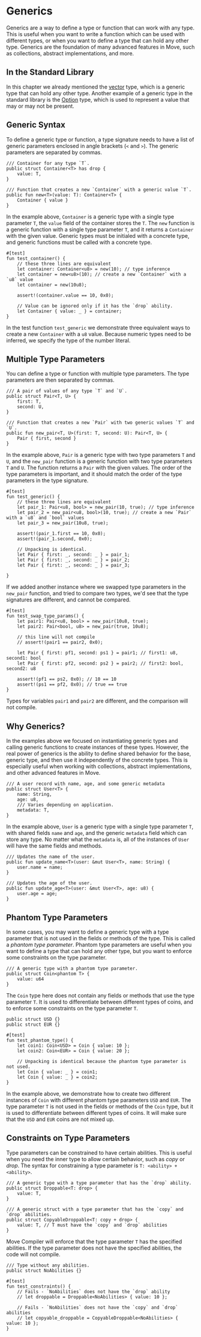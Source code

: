 # Generics

Generics are a way to define a type or function that can work with any type. This is useful when you
want to write a function which can be used with different types, or when you want to define a type
that can hold any other type. Generics are the foundation of many advanced features in Move, such as
collections, abstract implementations, and more.

## In the Standard Library

In this chapter we already mentioned the [vector](./vector.md) type, which is a generic type that
can hold any other type. Another example of a generic type in the standard library is the
[Option](./option.md) type, which is used to represent a value that may or may not be present.

## Generic Syntax

To define a generic type or function, a type signature needs to have a list of generic parameters
enclosed in angle brackets (`<` and `>`). The generic parameters are separated by commas.

```move
/// Container for any type `T`.
public struct Container<T> has drop {
    value: T,
}

/// Function that creates a new `Container` with a generic value `T`.
public fun new<T>(value: T): Container<T> {
    Container { value }
}
```

In the example above, `Container` is a generic type with a single type parameter `T`, the `value`
field of the container stores the `T`. The `new` function is a generic function with a single type
parameter `T`, and it returns a `Container` with the given value. Generic types must be initialed
with a concrete type, and generic functions must be called with a concrete type.

```move
#[test]
fun test_container() {
    // these three lines are equivalent
    let container: Container<u8> = new(10); // type inference
    let container = new<u8>(10); // create a new `Container` with a `u8` value
    let container = new(10u8);

    assert!(container.value == 10, 0x0);

    // Value can be ignored only if it has the `drop` ability.
    let Container { value: _ } = container;
}
```

In the test function `test_generic` we demonstrate three equivalent ways to create a new `Container`
with a `u8` value. Because numeric types need to be inferred, we specify the type of the number
literal.

## Multiple Type Parameters

You can define a type or function with multiple type parameters. The type parameters are then
separated by commas.

```move
/// A pair of values of any type `T` and `U`.
public struct Pair<T, U> {
    first: T,
    second: U,
}

/// Function that creates a new `Pair` with two generic values `T` and `U`.
public fun new_pair<T, U>(first: T, second: U): Pair<T, U> {
    Pair { first, second }
}
```

In the example above, `Pair` is a generic type with two type parameters `T` and `U`, and the
`new_pair` function is a generic function with two type parameters `T` and `U`. The function returns
a `Pair` with the given values. The order of the type parameters is important, and it should match
the order of the type parameters in the type signature.

```move
#[test]
fun test_generic() {
    // these three lines are equivalent
    let pair_1: Pair<u8, bool> = new_pair(10, true); // type inference
    let pair_2 = new_pair<u8, bool>(10, true); // create a new `Pair` with a `u8` and `bool` values
    let pair_3 = new_pair(10u8, true);

    assert!(pair_1.first == 10, 0x0);
    assert!(pair_1.second, 0x0);

    // Unpacking is identical.
    let Pair { first: _, second: _ } = pair_1;
    let Pair { first: _, second: _ } = pair_2;
    let Pair { first: _, second: _ } = pair_3;

}
```

If we added another instance where we swapped type parameters in the `new_pair` function, and tried
to compare two types, we'd see that the type signatures are different, and cannot be compared.

```move
#[test]
fun test_swap_type_params() {
    let pair1: Pair<u8, bool> = new_pair(10u8, true);
    let pair2: Pair<bool, u8> = new_pair(true, 10u8);

    // this line will not compile
    // assert!(pair1 == pair2, 0x0);

    let Pair { first: pf1, second: ps1 } = pair1; // first1: u8, second1: bool
    let Pair { first: pf2, second: ps2 } = pair2; // first2: bool, second2: u8

    assert!(pf1 == ps2, 0x0); // 10 == 10
    assert!(ps1 == pf2, 0x0); // true == true
}
```

Types for variables `pair1` and `pair2` are different, and the comparison will not compile.

## Why Generics?

In the examples above we focused on instantiating generic types and calling generic functions to
create instances of these types. However, the real power of generics is the ability to define shared
behavior for the base, generic type, and then use it independently of the concrete types. This is
especially useful when working with collections, abstract implementations, and other advanced
features in Move.

```move
/// A user record with name, age, and some generic metadata
public struct User<T> {
    name: String,
    age: u8,
    /// Varies depending on application.
    metadata: T,
}
```

In the example above, `User` is a generic type with a single type parameter `T`, with shared fields
`name` and `age`, and the generic `metadata` field which can store any type. No matter what the
`metadata` is, all of the instances of `User` will have the same fields and methods.

```move
/// Updates the name of the user.
public fun update_name<T>(user: &mut User<T>, name: String) {
    user.name = name;
}

/// Updates the age of the user.
public fun update_age<T>(user: &mut User<T>, age: u8) {
    user.age = age;
}
```

## Phantom Type Parameters

In some cases, you may want to define a generic type with a type parameter that is not used in the
fields or methods of the type. This is called a _phantom type parameter_. Phantom type parameters
are useful when you want to define a type that can hold any other type, but you want to enforce some
constraints on the type parameter.

```move
/// A generic type with a phantom type parameter.
public struct Coin<phantom T> {
    value: u64
}
```

The `Coin` type here does not contain any fields or methods that use the type parameter `T`. It is
used to differentiate between different types of coins, and to enforce some constraints on the type
parameter `T`.

```move
public struct USD {}
public struct EUR {}

#[test]
fun test_phantom_type() {
    let coin1: Coin<USD> = Coin { value: 10 };
    let coin2: Coin<EUR> = Coin { value: 20 };

    // Unpacking is identical because the phantom type parameter is not used.
    let Coin { value: _ } = coin1;
    let Coin { value: _ } = coin2;
}
```

In the example above, we demonstrate how to create two different instances of `Coin` with different
phantom type parameters `USD` and `EUR`. The type parameter `T` is not used in the fields or methods
of the `Coin` type, but it is used to differentiate between different types of coins. It will make
sure that the `USD` and `EUR` coins are not mixed up.

## Constraints on Type Parameters

Type parameters can be constrained to have certain abilities. This is useful when you need the inner
type to allow certain behavior, such as _copy_ or _drop_. The syntax for constraining a type
parameter is `T: <ability> + <ability>`.

```move
/// A generic type with a type parameter that has the `drop` ability.
public struct Droppable<T: drop> {
    value: T,
}

/// A generic struct with a type parameter that has the `copy` and `drop` abilities.
public struct CopyableDroppable<T: copy + drop> {
    value: T, // T must have the `copy` and `drop` abilities
}
```

Move Compiler will enforce that the type parameter `T` has the specified abilities. If the type
parameter does not have the specified abilities, the code will not compile.


```move
/// Type without any abilities.
public struct NoAbilities {}

#[test]
fun test_constraints() {
    // Fails - `NoAbilities` does not have the `drop` ability
    // let droppable = Droppable<NoAbilities> { value: 10 };

    // Fails - `NoAbilities` does not have the `copy` and `drop` abilities
    // let copyable_droppable = CopyableDroppable<NoAbilities> { value: 10 };
}
```

